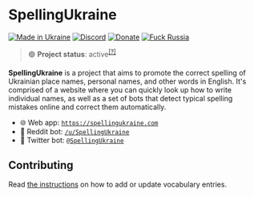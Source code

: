 # SpellingUkraine

[![Made in Ukraine](https://img.shields.io/badge/made_in-ukraine-ffd700.svg?labelColor=0057b7)](https://vshymanskyy.github.io/StandWithUkraine)
[![Discord](https://img.shields.io/discord/869237470565392384?label=discord)](https://discord.gg/2SUWKFnHSm)
[![Donate](https://img.shields.io/badge/donate-$$$-8a2be2.svg)](https://tyrrrz.me/donate)
[![Fuck Russia](https://img.shields.io/badge/fuck-russia-e4181c.svg?labelColor=000000)](https://twitter.com/Tyrrrz/status/1495972128977571848)

> 🟢 **Project status**: active<sup>[[?]](https://github.com/Tyrrrz/.github/blob/master/docs/project-status.md)</sup>

**SpellingUkraine** is a project that aims to promote the correct spelling of Ukrainian place names, personal names, and other words in English.
It's comprised of a website where you can quickly look up how to write individual names, as well as a set of bots that detect typical spelling mistakes online and correct them automatically.

- 🌐 Web app: [`https://spellingukraine.com`](https://spellingukraine.com)
- 🤖 Reddit bot: [`/u/SpellingUkraine`](https://reddit.com/u/SpellingUkraine)
- 🤖 Twitter bot: [`@SpellingUkraine`](https://twitter.com/SpellingUkraine)

## Contributing

Read [the instructions](data/vocabulary) on how to add or update vocabulary entries.
